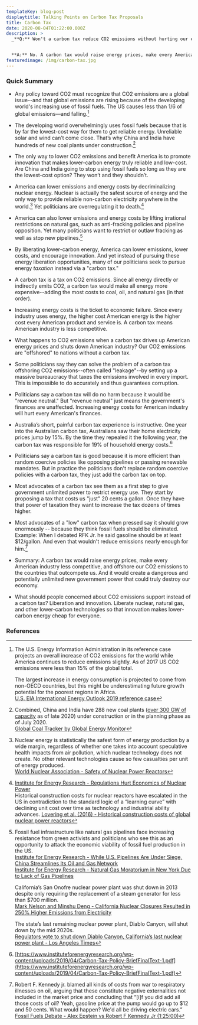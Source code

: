 ```yaml
---
templateKey: blog-post
displaytitle: Talking Points on Carbon Tax Proposals
title: Carbon Tax
date: 2020-08-04T01:22:00.000Z
description: >
  _**Q:** Won't a carbon tax reduce CO2 emissions without hurting our economy?_


  **A:** No. A carbon tax would raise energy prices, make every American industry less competitive, and offshore our CO2 emissions to the countries that outcompete us.
featuredimage: /img/carbon-tax.jpg
---
```


### Quick Summary

- Any policy toward CO2 must recognize that CO2 emissions are a global issue--and that global emissions are rising because of the developing world's increasing use of fossil fuels. The US causes less than 1/6 of global emissions—and falling.[^1]

- The developing world overwhelmingly uses fossil fuels because that is by far the lowest-cost way for them to get reliable energy. Unreliable solar and wind can’t come close. That’s why China and India have hundreds of new coal plants under construction.[^2]

- The only way to lower CO2 emissions and benefit America is to promote innovation that makes lower-carbon energy truly reliable and low-cost. Are China and India going to stop using fossil fuels so long as they are the lowest-cost option? They won’t and they shouldn’t.

- America can lower emissions and energy costs by decriminalizing nuclear energy. Nuclear is actually the safest source of energy and the only way to provide reliable non-carbon electricity anywhere in the world.[^3] Yet politicians are overregulating it to death.[^4]

- America can also lower emissions and energy costs by lifting irrational restrictions on natural gas, such as anti-fracking policies and pipeline opposition. Yet many politicians want to restrict or outlaw fracking as well as stop new pipelines.[^5]

- By liberating lower-carbon energy, America can lower emissions, lower costs, and encourage innovation. And yet instead of pursuing these energy liberation opportunities, many of our politicians seek to pursue energy _taxation_ instead via a "carbon tax."

- A carbon tax is a tax on CO2 emissions. Since all energy directly or indirectly emits CO2, a carbon tax would make all energy more expensive--adding the most costs to coal, oil, and natural gas (in that order).

- Increasing energy costs is the ticket to economic failure. Since every industry uses energy, the higher cost American energy is the higher cost every American product and service is. A carbon tax means American industry is less competitive.

- What happens to CO2 emissions when a carbon tax drives up American energy prices and shuts down American industry? Our CO2 emissions are "offshored" to nations without a carbon tax.

- Some politicians say they can solve the problem of a carbon tax offshoring CO2 emissions--often called "leakage"--by setting up a massive bureaucracy that taxes the emissions involved in every import. This is impossible to do accurately and thus guarantees corruption.

- Politicians say a carbon tax will do no harm because it would be "revenue neutral." But "revenue neutral" just means the government's finances are unaffected. Increasing energy costs for American industry will hurt every American's finances.

- Australia’s short, painful carbon tax experience is instructive. One year into the Australian carbon tax, Australians saw their home electricity prices jump by 15%. By the time they repealed it the following year, the carbon tax was responsible for 19% of household energy costs.[^6]

- Politicians say a carbon tax is good because it is more efficient than random coercive policies like opposing pipelines or passing renewable mandates. But in practice the politicians don't replace random coercive policies with a carbon tax, they just add the carbon tax on top.

- Most advocates of a carbon tax see them as a first step to give government unlimited power to restrict energy use. They start by proposing a tax that costs us "just" 20 cents a gallon. Once they have that power of taxation they want to increase the tax dozens of times higher.

- Most advocates of a "low" carbon tax when pressed say it should grow enormously -- because they think fossil fuels should be eliminated. Example: When I debated RFK Jr. he said gasoline should be at least \$12/gallon. And even that wouldn't reduce emissions nearly enough for him.[^7]

- Summary: A carbon tax would raise energy prices, make every American industry less competitive, and offshore our CO2 emissions to the countries that outcompete us. And it would create a dangerous and potentially unlimited new government power that could truly destroy our economy.

- What should people concerned about CO2 emissions support instead of a carbon tax? Liberation and innovation. Liberate nuclear, natural gas, and other lower-carbon technologies so that innovation makes lower-carbon energy cheap for everyone.

### References

[^1]:
    The U.S. Energy Information Administration in its reference case projects an overall increase of CO2 emissions for the world while America continues to reduce emissions slightly. As of 2017 US CO2 emissions were less than 15% of the global total.

    The largest increase in energy consumption is projected to come from non-OECD countries, but this might be underestimating future growth potential for the poorest regions in Africa.\
    [U.S. EIA International Energy Outlook 2019 reference case](https://www.eia.gov/outlooks/aeo/data/browser/#/?id=1-IEO2019&region=0-0&cases=Reference&start=2010&end=2050&f=A&linechart=~Reference-d080819.25-1-IEO2019~Reference-d080819.26-1-IEO2019~Reference-d080819.3-1-IEO2019&map=&ctype=linechart&sourcekey=0)

[^2]:
    Combined, China and India have 288 new coal plants ([over 300 GW of capacity](https://docs.google.com/spreadsheets/d/1W-gobEQugqTR_PP0iczJCrdaR-vYkJ0DzztSsCJXuKw/edit#gid=822738567) as of late 2020) under construction or in the planning phase as of July 2020.\
    [Global Coal Tracker by Global Energy Monitor](https://docs.google.com/spreadsheets/d/1kXtAw6QvhE14_KRn5lnGoVPsHN3fDZHVMlvz_s_ch1w/edit#gid=165011444)

[^3]:
    Nuclear energy is statistically the safest form of energy production by a wide margin, regardless of whether one takes into account speculative health impacts from air pollution, which nuclear technology does not create. No other relevant technologies cause so few casualties per unit of energy produced.\
    [World Nuclear Association - Safety of Nuclear Power Reactors](https://www.world-nuclear.org/information-library/safety-and-security/safety-of-plants/safety-of-nuclear-power-reactors.aspx)

[^4]:
    [Institute for Energy Research - Regulations Hurt Economics of Nuclear Power](https://www.instituteforenergyresearch.org/nuclear/regulations-hurt-economics-nuclear-power/)\
    Historical construction costs for nuclear reactors have escalated in the US in contradiction to the standard logic of a “learning curve” with declining unit cost over time as technology and industrial ability advances.
    [Lovering et al. (2016) - Historical construction costs of global nuclear power reactors](https://www.sciencedirect.com/science/article/pii/S0301421516300106)

[^5]:
    Fossil fuel infrastructure like natural gas pipelines face increasing resistance from green activists and politicians who see this as an opportunity to attack the economic viability of fossil fuel production in the US.\
    [Institute for Energy Research - While U.S. Pipelines Are Under Siege, China Streamlines Its Oil and Gas Network](https://www.instituteforenergyresearch.org/fossil-fuels/gas-and-oil/while-u-s-pipelines-are-under-siege-china-streamlines-its-oil-and-gas-network/)\
    [Institute for Energy Research - Natural Gas Moratorium in New York Due to Lack of Gas Pipelines](https://www.instituteforenergyresearch.org/fossil-fuels/natural-gas-moratorium-in-new-york-due-to-lack-of-gas-pipelines/)

    California’s San Onofre nuclear power plant was shut down in 2013 despite only requiring the replacement of a steam generator for less than \$700 million.\
    [Mark Nelson and Minshu Deng - California Nuclear Closures Resulted in 250% Higher Emissions from Electricity](https://environmentalprogress.org/big-news/2017/1/16/new-california-nuclear-closures-resulted-in-250-increase-in-california-emissions)

    The state’s last remaining nuclear power plant, Diablo Canyon, will shut down by the mid 2020s.\
    [Regulators vote to shut down Diablo Canyon, California’s last nuclear power plant - Los Angeles Times](https://www.latimes.com/business/la-fi-diablo-canyon-nuclear-20180111-story.html)

[^6]: [https://www.instituteforenergyresearch.org/wp-content/uploads/2019/04/Carbon-Tax-Policy-BriefFinalText-1.pdf](https://www.instituteforenergyresearch.org/wp-content/uploads/2019/04/Carbon-Tax-Policy-BriefFinalText-1.pdf)
[^7]:
    Robert F. Kennedy jr. blamed all kinds of costs from war to respiratory illnesses on oil, arguing that these constitute negative externalities not included in the market price and concluding that “[i]f you did add all those costs of oil? Yeah, gasoline price at the pump would go up to \$12 and 50 cents. What would happen? We'd all be driving electric cars.”\
    [Fossil Fuels Debate - Alex Epstein vs Robert F Kennedy Jr (1:25:00)](https://youtu.be/IyDpf_GpEW0?t=5100)
